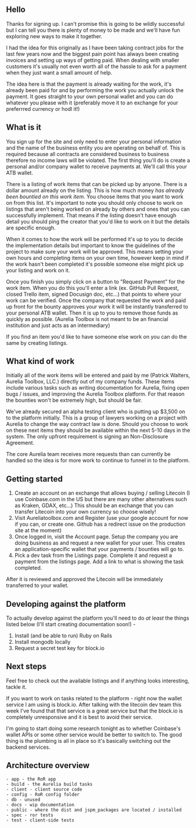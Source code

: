 ## Hello

Thanks for signing up.  I can't promise this is going to be wildly successful but I can tell you there is plenty of money to be made and we'll have fun exploring new ways to make it together.

I had the idea for this originally as I have been taking contract jobs for the last few years now and the biggest pain point has always been creating invoices and setting up ways of getting paid.  When dealing with smaller customers it's usually not even worth all of the hassle to ask for a payment when they just want a small amount of help.

The idea here is that the payment is already waiting for the work, it's already been paid for and by performing the work you actually unlock the payment.  It goes straight to your own personal wallet and you can do whatever you please with it (preferably move it to an exchange for your preferrred currency or hodl it!)

## What is it

You sign up for the site and only need to enter your personal information and the name of the business entity you are operating on behalf of.  This is required because all contracts are considered business to business therefore no income laws will be violated.  The first thing you'll do is create a personal and/or company wallet to receive payments at.  We'll call this your ATB wallet.

There is a listing of work items that can be picked up by anyone.  There is a dollar amount already on the listing.  This is how much money *has already been bountied on this work item*.  You choose items that you want to work on from this list.  It's important to note you should only choose to work on listings that aren't being worked on already by others and ones that you can successfully implement.  That means if the listing doesn't have enough detail you should ping the creator that you'd like to work on it but the details are specific enough.

When it comes to how the work will be performed it's up to you to decide the implementation details but important to know the guidelines of the project to make sure your work will be approved.  This means setting your own hours and completing items on your own time, however keep in mind if the work hasn't been completed it's possible someone else might pick up your listing and work on it.

Once you finish you simply click on a button to "Request Payment" for the work item.  When you do this you'll enter a link (ex. GitHub Pull Request, closed Trello item, signed Docusign doc, etc...) that points to where your work can be verified.  Once the company that requested the work and paid up front for the bounty approves your work it will be instantly transferred to your personal ATB wallet.  Then it is up to you to remove those funds as quickly as possible. (Aurelia Toolbox is not meant to be an financial institution and just acts as an intermediary)

If you find an item you'd like to have someone else work on you can do the same by creating listings.

## What kind of work

Initially all of the work items will be entered and paid by me (Patrick Walters, Aurelia Toolbox, LLC.) directly out of my company funds.  These items include various tasks such as writing documentation for Aurelia, fixing open bugs / issues, and improving the Aurelia Toolbox platform.  For that reason the bounties won't be extremely high, but should be fair.

We've already secured an alpha testing client who is putting up $3,500 on to the platform initially.  This is a group of lawyers working on a project with Aurelia to change the way contract law is done.  Should you choose to work on these next items they should be available within the next 5-10 days in the system.  The only upfront requirement is signing an Non-Disclosure Agreement.

The core Aurelia team receives more requests than can currently be handled so the idea is for more work to continue to funnel in to the platform.

## Getting started

1. Create an account on an exchange that allows buying / selling Litecoin (I use Coinbase.com in the US but there are many other alternatives such as Kraken, GDAX, etc...)  This should be an exchange that you can transfer Litecoin into your own currency so choose wisely!
2. Visit Aureliatoolbox.com and Register (use your google account for now if you can, or create one.  Github has a redirect issue on the production site at the moment)
3. Once logged in, visit the Account page.  Setup the company you are doing business as and request a new wallet for your user.  This creates an application-specific wallet that your payments / bounties will go to.
4. Pick a dev task from the Listings page.  Complete it and request a payment from the listings page.  Add a link to what is showing the task completed.

After it is reviewed and approved the Litecoin will be immediately transferred to your wallet.

## Developing against the platform

To actually develop against the platform you'll need to do *at least* the things listed below (I'll start creating documentation soon!) -

1. Install (and be able to run) Ruby on Rails
2. Install mongodb locally
3. Request a secret test key for block.io

## Next steps

Feel free to check out the available listings and if anything looks interesting, tackle it.

If you want to work on tasks related to the platform - right now the wallet service I am using is block.io.  After talking with the litecoin dev team this week I've found that that service is a great service but that the block.io is completely unresponsive and it is best to avoid their service.

I'm going to start doing some research tonight as to whether Coinbase's wallet APIs or some other service would be better to switch to.  The good thing is the plumbing is all in place so it's basically switching out the backend services.

## Architecture overview

```
- app - the RoR app
- build - the Aurelia build tasks
- client - client source code
- config - RoR config folder
- db - unused
- docs - wip documentation
- public - where the dist and jspm_packages are located / installed
- spec - ror tests
- test - client-side tests

```
